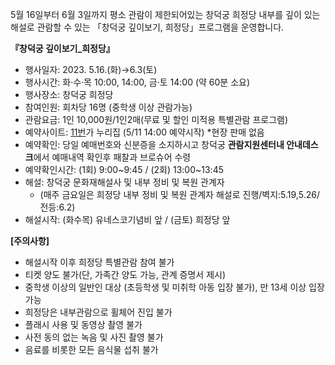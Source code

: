 5월 16일부터 6월 3일까지 평소 관람이 제한되어있는 창덕궁 희정당 내부를 깊이 있는 해설로 관람할 수 있는 「창덕궁 깊이보기, 희정당」프로그램을 운영합니다.

**『창덕궁 깊이보기_희정당』**
- 행사일자: 2023. 5.16.(화)→6.3(토)
- 행사시간: 화‧수‧목 10:00, 14:00, 금‧토 14:00 (약 60분 소요)
- 행사장소: 창덕궁 희정당
- 참여인원: 회차당 16명 (중학생 이상 관람가능)
- 관람요금: 1인 10,000원/1인2매(무료 및 할인 미적용 특별관람 프로그램)
- 예약사이트: [11번](https://ticket.11st.co.kr/Product/Detail?id=267683&prdNo=5785617111)가 누리집 (5/11 14:00 예약시작) *현장 판매 없음
- 예약확인: 당일 예매번호와 신분증을 소지하시고 창덕궁 **관람지원센터내 안내데스크**에서 예매내역 확인후 패찰과 브로슈어 수령
- 예약확인시간: (1회) 9:00~9:45 / (2회) 13:00~13:45
- 해설: 창덕궁 문화재해설사 및 내부 정비 및 복원 관계자
  - (매주 금요일은 희정당 내부 정비 및 복원 관계자 해설로 진행/벽지:5.19,5.26/전등:6.2)
- 해설시작: (화수목) 유네스코기념비 앞 / (금토) 희정당 앞

**[주의사항]**
- 해설시작 이후 희정당 특별관람 참여 불가
- 티켓 양도 불가(단, 가족간 양도 가능, 관계 증명서 제시)
- 중학생 이상의 일반인 대상 (초등학생 및 미취학 아동 입장 불가), 만 13세 이상 입장 가능
- 희정당은 내부관람으로 휠체어 진입 불가
- 플래시 사용 및 동영상 촬영 불가
- 사전 동의 없는 녹음 및 사진 촬영 불가
- 음료를 비롯한 모든 음식물 섭취 불가